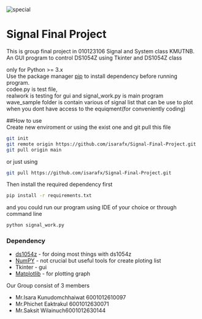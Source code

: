 ![special](https://user-images.githubusercontent.com/32303293/98947774-31d69c80-2528-11eb-99df-6889b4209775.png)

# Signal Final Project

This is group final project in 010123106 Signal and System class KMUTNB.<br>
An GUI program to control DS1054Z using Tkinter and DS1054Z class

only for Python >= 3.x<br>
Use the package manager [pip](https://pip.pypa.io/en/stable/) to install dependency before running program.<br>
codee.py is test file,<br> realwork is testing for gui and  signal_work.py is main program<br>
wave_sample folder is contain various of signal list that can be use to plot
<br>when you dont have access to the equiqment(for conveniently coding) <br>

##How to use<br>
Create new enviroment or using the exist one and git pull this file
```bash
git init
git remote origin https://github.com/isarafx/Signal-Final-Project.git
git pull origin main
```
or just using
```bash
git pull https://github.com/isarafx/Signal-Final-Project.git
```
Then install the required dependency first
```bash
pip install -r requirements.txt
```
and you could run our program using IDE of your choice or through command line
```bash
python signal_work.py
```

### Dependency

* [ds1054z](https://github.com/pklaus/ds1054z) - for doing most things with ds1054z
* [NumPY](https://github.com/numpy/numpy) - not crucial but useful tools for create ploting list
* Tkinter - gui
* [Matplotlib](https://github.com/matplotlib/matplotlib) - for plotting graph

Our Group consist of 3 members

  - Mr.Isara Kunudomchhaiwat 6001012610097
  - Mr.Phichet Eaktrakul 6001012630071
  - Mr.Saksit Wilainuch6001012630144


